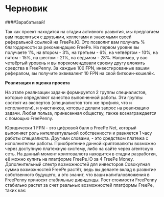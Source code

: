 # Черновик



####Зарабатывай!

Так как проект находится на стадии активного развития, мы предлагаем вам поделиться с друзьями, коллегами и знакомыми своей реферальной ссылкой на FreePe.IO. Это позволит вам получать % благодарности за рекомендацию FreePe.
На первом уровне вы получаете 1%, на втором - 3%, на третьем - 6%, на четвёртом - 10%, на пятом - 15%, на шестом - 21%, на седьмом - 28%.
Например, у вас четвёртый уровень и вы порекомендовали своему другу вложить средства в FreePenny. За каждые 100 FPN, инвестированные вашим рефералом, вы получите эквивалент 10 FPN на свой биткоин-кошелёк.

**Реализация и оценка проекта**

На этапе реализации задачи формируется 2 группы специалистов, которые определяют качество выполненной работы. Эти группы состоят из экспертов (специалистов того же профиля, что и исполнители), и участников, которые делали запрос на реализацию задачи. Любая польза, принесенная обществу, также вознаграждается с помощью FreePenny. 


Юридически 1 FPN - это цифровой балл в FreePe Net, который выполняет роль интеллектуальной собственности и равняется 1 часу работы специалиста. Другими словами, - это средством платежа с исполнителем работы. Приобретение данной криптовалюты возможно через доступную платежную систему, либо на сайте через агентскую сеть. На данный момент криптовалюта находится в стадии разработки, её можно купить на платформе FreePe.IO за 4 FreePe Money. 
Дополнительный спектр возможностей для инвесторов
Совокупная сумма возможностей FreePe растёт, ведь вы делаете вклад в развитие собственного будущего, а это значит, что ваши капиталовложения в FreePenny приносят стабильные дивиденды. Рост стоимости FreePenny стабильно растет за счет реальных возможностей платформы FreePe, таких как:

